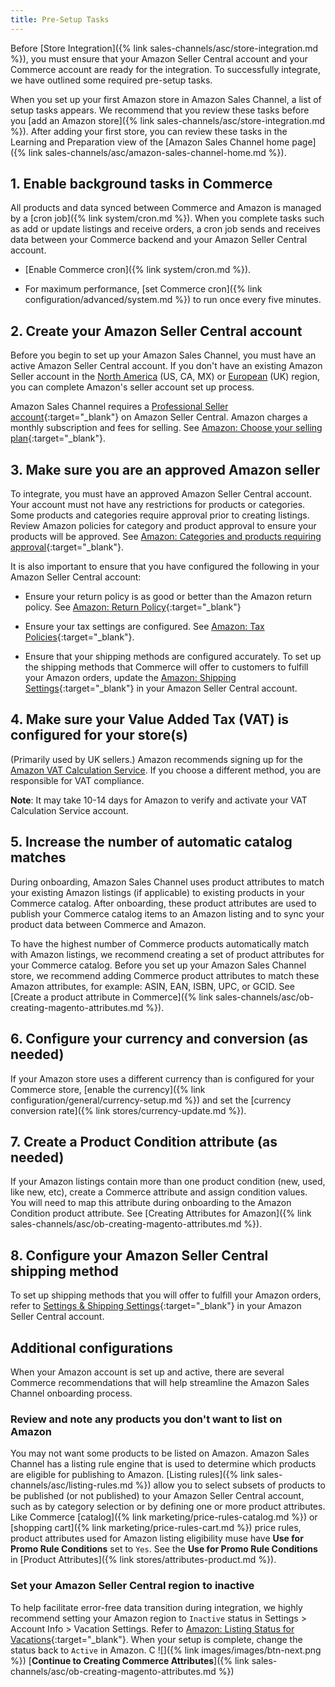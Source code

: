```yaml
---
title: Pre-Setup Tasks
---
```



Before [Store Integration]({% link sales-channels/asc/store-integration.md %}), you must ensure that your Amazon Seller Central account and your Commerce account are ready for the integration. To successfully integrate, we have outlined some required pre-setup tasks.

When you set up your first Amazon store in Amazon Sales Channel, a list of setup tasks appears. We recommend that you review these tasks before you [add an Amazon store]({% link sales-channels/asc/store-integration.md %}). After adding your first store, you can review these tasks in the Learning and Preparation view of the [Amazon Sales Channel home page]({% link sales-channels/asc/amazon-sales-channel-home.md %}).

## 1. Enable background tasks in Commerce

All products and data synced between Commerce and Amazon is managed by a [cron job]({% link system/cron.md %}). When you complete tasks such as add or update listings and receive orders, a cron job sends and receives data between your Commerce backend and your Amazon Seller Central account.

- [Enable Commerce cron]({% link system/cron.md %}).

- For maximum performance, [set Commerce cron]({% link configuration/advanced/system.md %}) to run once every five minutes.

## 2. Create your Amazon Seller Central account

Before you begin to set up your Amazon Sales Channel, you must have an active Amazon Seller Central account. If you don't have an existing Amazon Seller account in the [North America][1] (US, CA, MX)  or [European](https://services.amazon.co.uk/services/sell-online/how-it-works.html) (UK) region, you can complete Amazon's seller account set up process.

Amazon Sales Channel requires a [Professional Seller account][2]{:target="_blank"} on Amazon Seller Central. Amazon charges a monthly subscription and fees for selling. See [Amazon: Choose your selling plan][3]{:target="_blank"}.

## 3. Make sure you are an approved Amazon seller

To integrate, you must have an approved Amazon Seller Central account. Your account must not have any restrictions for products or categories. Some products and categories require approval prior to creating listings. Review Amazon policies for category and product approval to ensure your products will be approved. See [Amazon: Categories and products requiring approval][4]{:target="_blank"}.

It is also important to ensure that you have configured the following in your Amazon Seller Central account:

- Ensure your return policy is as good or better than the Amazon return policy. See [Amazon: Return Policy][5]{:target="_blank"}

- Ensure your tax settings are configured. See [Amazon: Tax Policies][6]{:target="_blank"}.

- Ensure that your shipping methods are configured accurately. To set up the shipping methods that Commerce will offer to customers to fulfill your Amazon orders, update the [Amazon: Shipping Settings][7]{:target="_blank"} in your Amazon Seller Central account.

## 4. Make sure your Value Added Tax (VAT) is configured for your store(s)
(Primarily used by UK sellers.) Amazon recommends signing up for the [Amazon VAT Calculation Service](https://services.amazon.co.uk/vat-calculation-service.html). If you choose a different method, you are responsible for VAT compliance.

   **Note**: It may take 10-14 days for Amazon to verify and activate your VAT Calculation Service account.

## 5. Increase the number of automatic catalog matches

During onboarding, Amazon Sales Channel uses product attributes to match your existing Amazon listings (if applicable) to existing products in your Commerce catalog. After onboarding, these product attributes are used to publish your Commerce catalog items to an Amazon listing and to sync your product data between Commerce and Amazon.

To have the highest number of Commerce products automatically match with Amazon listings, we recommend creating a set of product attributes for your Commerce catalog. Before you set up your Amazon Sales Channel store, we recommend adding Commerce product attributes to match these Amazon attributes, for example: ASIN, EAN, ISBN, UPC, or GCID. See [Create a product attribute in Commerce]({% link sales-channels/asc/ob-creating-magento-attributes.md %}).

## 6. Configure your currency and conversion (as needed)

If your Amazon store uses a different currency than is configured for your Commerce store, [enable the currency]({% link configuration/general/currency-setup.md %}) and set the [currency conversion rate]({% link stores/currency-update.md %}).

## 7. Create a Product Condition attribute (as needed)

If your Amazon listings contain more than one product condition (new, used, like new, etc), create a Commerce attribute and assign condition values. You will need to map this attribute during onboarding to the Amazon Condition product attribute. See [Creating Attributes for Amazon]({% link sales-channels/asc/ob-creating-magento-attributes.md %}).

## 8. Configure your Amazon Seller Central shipping method

To set up shipping methods that you will offer to fulfill your Amazon orders, refer to [Settings & Shipping Settings][10]{:target="_blank"} in your Amazon Seller Central account.

## Additional configurations

When your Amazon account is set up and active, there are several Commerce recommendations that will help streamline the Amazon Sales Channel onboarding process.

### Review and note any products you don't want to list on Amazon

You may not want some products to be listed on Amazon. Amazon Sales Channel has a listing rule engine that is used to determine which products are eligible for publishing to Amazon. [Listing rules]({% link sales-channels/asc/listing-rules.md %}) allow you to select subsets of products to be published (or not published) to your Amazon Seller Central account, such as by category selection or by defining one or more product attributes. Like Commerce [catalog]({% link marketing/price-rules-catalog.md %}) or [shopping cart]({% link marketing/price-rules-cart.md %}) price rules, product attributes used for Amazon listing eligibility muse have **Use for Promo Rule Conditions** set to `Yes`. See the **Use for Promo Rule Conditions** in [Product Attributes]({% link stores/attributes-product.md %}).

### Set your Amazon Seller Central region to inactive

To help facilitate error-free data transition during integration, we highly recommend setting your Amazon region to `Inactive` status in Settings > Account Info > Vacation Settings. Refer to [Amazon: Listing Status for Vacations][11]{:target="_blank"}. When your setup is complete, change the status back to `Active` in Amazon.
C
![]({% link images/images/btn-next.png %}) [**Continue to Creating Commerce Attributes**]({% link sales-channels/asc/ob-creating-magento-attributes.md %})

[1]: https://services.amazon.com/content/sell-on-amazon.html
[2]: https://services.amazon.com/content/sell-on-amazon.htm/
[3]: https://services.amazon.com/selling/pricing.html
[4]: https://sellercentral.amazon.com/gp/help/200333160
[5]: https://www.amazon.com/gp/help/customer/display.html?nodeId=15015721&amp;language=en_US&amp;ref=ag_home_cont_200364110
[6]: https://sellercentral.amazon.com/gp/help/external/help.html?itemID=200405820&amp;language=en_US&amp;ref=efph_200405820_cont_521
[7]: https://sellercentral.amazon.com/sbr/ref=xx_shipset_dnav_xx#shipping_templates
[10]: https://sellercentral.amazon.com/gp/help/G891
[11]: https://sellercentral.amazon.com/gp/help/help.html?itemID=200135620&amp;language=en_MX&amp;ref=ag_200135620_cont_191
